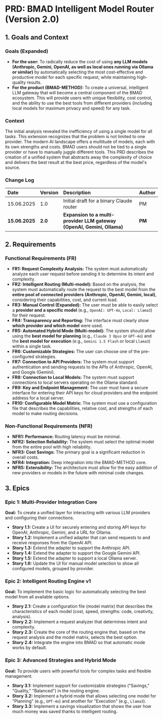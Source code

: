 # PRD: BMAD Intelligent Model Router (Version 2.0)

## 1. Goals and Context

### Goals (Expanded)

* **For the user:** To radically reduce the cost of using **any LLM models (Anthropic, Gemini, OpenAI, as well as local ones running via Ollama or similar)** by automatically selecting the most cost-effective and productive model for each specific request, while maintaining high-quality results.
* **For the product (BMAD-METHOD):** To create a universal, intelligent LLM gateway that will become a central component of the BMAD ecosystem. This will provide users with unique flexibility, cost control, and the ability to use the best tools from different providers (including local models for maximum privacy and speed) for any task.

### Context

The initial analysis revealed the inefficiency of using a single model for all tasks. This extension recognizes that the problem is not limited to one provider. The modern AI landscape offers a multitude of models, each with its own strengths and costs. BMAD users should not be tied to a single provider or have to manually juggle different tools. This PRD describes the creation of a unified system that abstracts away the complexity of choice and delivers the best result at the best price, regardless of the model's source.

### Change Log

| Date | Version | Description | Author |
| :--- | :--- | :--- | :--- |
| 15.06.2025 | 1.0 | Initial draft for a binary Claude router | PM |
| **15.06.2025** | **2.0** | **Expansion to a multi-provider LLM gateway (OpenAI, Gemini, Ollama)** | **PM** |

## 2. Requirements

### Functional Requirements (FR)

* **FR1: Request Complexity Analysis:** The system must automatically analyze each user request before sending it to determine its intent and complexity.
* **FR2: Intelligent Routing (Multi-model):** Based on the analysis, the system must automatically route the request to the best model from the **entire pool of connected providers (Anthropic, OpenAI, Gemini, local)**, considering their capabilities, cost, and current load.
* **FR3: Manual Control (Expanded):** The user must be able to easily select a **provider and a specific model** (e.g., `OpenAI: GPT-4o`, `Local: Llama3`) for their request.
* **FR4: Transparency and Reporting:** The interface must clearly show **which provider and which model** were used.
* **FR5: Automated Hybrid Mode (Multi-model):** The system should allow using the **best model for planning** (e.g., `Claude 3 Opus` or `GPT-4o`) and the **best model for execution** (e.g., `Gemini 1.5 Flash` or local `Llama3`) within a single task.
* **FR6: Customizable Strategies:** The user can choose one of the pre-configured strategies.
* **FR7: Connection to API Providers:** The system must support authentication and sending requests to the APIs of Anthropic, OpenAI, and Google (Gemini).
* **FR8: Connection to Local Models:** The system must support connections to local servers operating on the Ollama standard.
* **FR9: Key and Endpoint Management:** The user must have a secure interface for entering their API keys for cloud providers and the endpoint address for a local server.
* **FR10: Configurable Model Matrix:** The system must use a configuration file that describes the capabilities, relative cost, and strengths of each model to make routing decisions.

### Non-Functional Requirements (NFR)

* **NFR1: Performance:** Routing latency must be minimal.
* **NFR2: Selection Reliability:** The system must select the optimal model from the entire pool with high reliability.
* **NFR3: Cost Savings:** The primary goal is a significant reduction in overall costs.
* **NFR4: Integration:** Deep integration into the BMAD-METHOD core.
* **NFR5: Extensibility:** The architecture must allow for the easy addition of new providers or models in the future with minimal code changes.

## 3. Epics

### Epic 1: Multi-Provider Integration Core

**Goal:** To create a unified layer for interacting with various LLM providers and configuring their connections.

* **Story 1.1:** Create a UI for securely entering and storing API keys for OpenAI, Anthropic, Gemini, and a URL for Ollama.
* **Story 1.2:** Implement a unified adapter that can send requests to and receive responses from the OpenAI API.
* **Story 1.3:** Extend the adapter to support the Anthropic API.
* **Story 1.4:** Extend the adapter to support the Google Gemini API.
* **Story 1.5:** Extend the adapter to support a local Ollama server.
* **Story 1.6:** Update the UI for manual model selection to show all configured models, grouped by provider.

### Epic 2: Intelligent Routing Engine v1

**Goal:** To implement the basic logic for automatically selecting the best model from all available options.

* **Story 2.1:** Create a configuration file (model matrix) that describes the characteristics of each model (cost, speed, strengths: code, creativity, analysis).
* **Story 2.2:** Implement a request analyzer that determines intent and complexity.
* **Story 2.3:** Create the core of the routing engine that, based on the request analysis and the model matrix, selects the best option.
* **Story 2.4:** Integrate the engine into BMAD so that automatic mode works by default.

### Epic 3: Advanced Strategies and Hybrid Mode

**Goal:** To provide users with powerful tools for complex tasks and flexible management.

* **Story 3.1:** Implement support for customizable strategies ("Savings," "Quality," "Balanced") in the routing engine.
* **Story 3.2:** Implement a hybrid mode that allows selecting one model for "Planning" (e.g., `GPT-4o`) and another for "Execution" (e.g., `Llama3`).
* **Story 3.3:** Implement a savings visualization that shows the user how much money was saved thanks to intelligent routing.